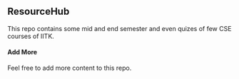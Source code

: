 ## ResourceHub
This repo contains some mid and end semester and even quizes of few CSE courses of IITK.

#### Add More
Feel free to add more content to this repo.

